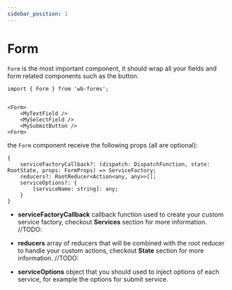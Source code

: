 ```yaml
---
sidebar_position: 1
---
```


# Form

`Form` is the most important component, it should wrap all your fields and form related components such as the button.

    import { Form } from 'wb-forms';


    <Form>
        <MyTextField />
        <MySelectField />
        <MySubmitButton />
    <Form>

the `Form` component receive the following props (all are optional):

    {
        serviceFactoryCallback?: (dispatch: DispatchFunction, state: RootState, props: FormProps) => ServiceFactory;
        reducers?: RootReducer<Action<any, any>>[];
        serviceOptions?: {
            [serviceName: string]: any;
        }
    }

- **serviceFactoryCallback** callback function used to create your custom service factory, checkout **Services** section for more information. //TODO:

- **reducers** array of reducers that will be combined with the root reducer to handle your custom actions, checkout **State** section for more information. //TODO:

- **serviceOptions** object that you should used to inject options of each service, for example the options for submit service.
